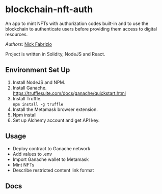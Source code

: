 # blockchain-nft-auth

An app to mint NFTs with authorization codes built-in and to use the blockchain to authenticate users before providing them access to digital resources.

_Authors_: [Nick Fabrizio](https://github.com/NFabrizio)

Project is written in Solidity, NodeJS and React.

## Environment Set Up

1. Install NodeJS and NPM.
2. Install Ganache.  
   https://trufflesuite.com/docs/ganache/quickstart.html
3. Install Truffle.  
   `npm install -g truffle`
4. Install the Metamask browser extension.
5. Npm install
6. Set up Alchemy account and get API key.

## Usage

- Deploy contract to Ganache network
- Add values to .env
- Import Ganache wallet to Metamask
- Mint NFTs
- Describe restricted content link format

## Docs
